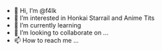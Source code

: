 - 👋 Hi, I’m @f4Ik
- 👀 I’m interested in Honkai Starrail and Anime Tits
- 🌱 I’m currently learning 
- 💞️ I’m looking to collaborate on ...
- 📫 How to reach me ...

<!---
f4Ik/f4Ik is a ✨ special ✨ repository because its `README.md` (this file) appears on your GitHub profile.
You can click the Preview link to take a look at your changes.
--->
